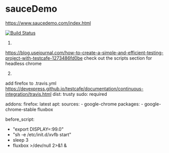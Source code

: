 # sauceDemo
https://www.saucedemo.com/index.html

[![Build Status](https://travis-ci.org/AJK55/sauceDemo.svg?branch=master)](https://travis-ci.org/AJK55/sauceDemo)

1.
https://blog.usejournal.com/how-to-create-a-simple-and-efficient-testing-project-with-testcafe-1273486fd0be
check out the scripts section for headless chrome

2.
add firefox to .travis.yml
https://devexpress.github.io/testcafe/documentation/continuous-integration/travis.html
dist: trusty
sudo: required

addons:
  firefox: latest
  apt:
    sources:
     - google-chrome
    packages:
     - google-chrome-stable fluxbox

before_script:
  - "export DISPLAY=:99.0"
  - "sh -e /etc/init.d/xvfb start"
  - sleep 3
  - fluxbox >/dev/null 2>&1 &

